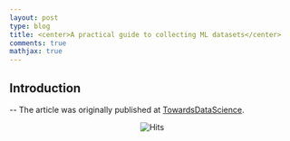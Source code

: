 ```yaml
---
layout: post
type: blog
title: <center>A practical guide to collecting ML datasets</center>
comments: true
mathjax: true
---
```


## Introduction


-- The article was originally published at [TowardsDataScience](https://towardsdatascience.com/a-practical-guide-to-collecting-ml-datasets-476f1ecf5e35).

<center> <img src="https://hitcounter.pythonanywhere.com/count/tag.svg" alt="Hits"> </center>
